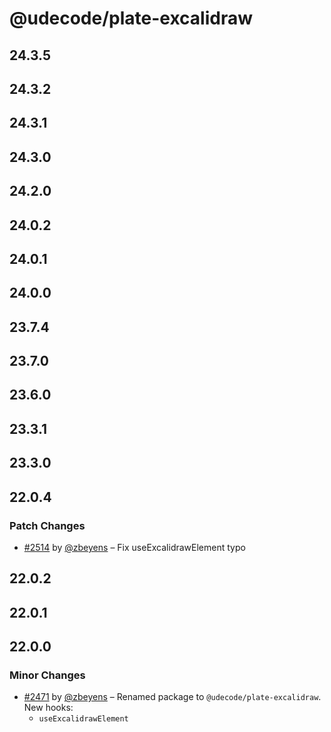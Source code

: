 # @udecode/plate-excalidraw

## 24.3.5

## 24.3.2

## 24.3.1

## 24.3.0

## 24.2.0

## 24.0.2

## 24.0.1

## 24.0.0

## 23.7.4

## 23.7.0

## 23.6.0

## 23.3.1

## 23.3.0

## 22.0.4

### Patch Changes

- [#2514](https://github.com/udecode/plate/pull/2514) by [@zbeyens](https://github.com/zbeyens) – Fix useExcalidrawElement typo

## 22.0.2

## 22.0.1

## 22.0.0

### Minor Changes

- [#2471](https://github.com/udecode/plate/pull/2471) by [@zbeyens](https://github.com/zbeyens) – Renamed package to `@udecode/plate-excalidraw`.
  New hooks:
  - `useExcalidrawElement`
